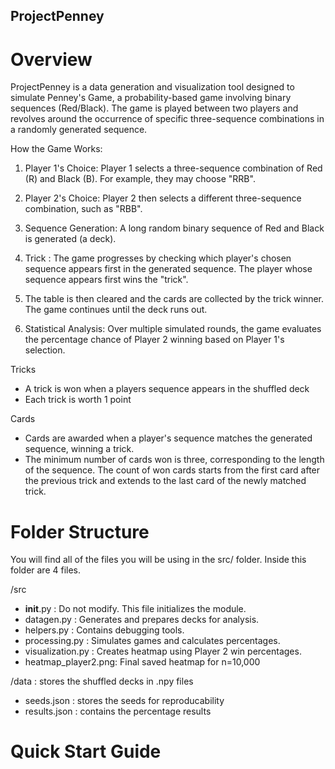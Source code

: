 ## ProjectPenney

# Overview

ProjectPenney is a data generation and visualization tool designed to simulate Penney's Game, a probability-based game involving binary sequences (Red/Black). The game is played between two players and revolves around the occurrence of specific three-sequence combinations in a randomly generated sequence.

How the Game Works:
1. Player 1's Choice: Player 1 selects a three-sequence combination of Red (R) and Black (B). For example, they may choose "RRB".

2. Player 2's Choice: Player 2 then selects a different three-sequence combination, such as "RBB".

3. Sequence Generation: A long random binary sequence of Red and Black is generated (a deck).

4. Trick : The game progresses by checking which player's chosen sequence appears first in the generated sequence. The player whose sequence appears first wins the "trick".

5. The table is then cleared and the cards are collected by the trick winner. The game continues until the deck runs out.

6. Statistical Analysis: Over multiple simulated rounds, the game evaluates the percentage chance of Player 2 winning based on Player 1's selection.
   
Tricks 
   - A trick is won when a players sequence appears in the shuffled deck
   - Each trick is worth 1 point

Cards
   - Cards are awarded when a player's sequence matches the generated sequence, winning a trick.
   - The minimum number of cards won is three, corresponding to the length of the sequence. The count of won cards starts from the first card after the previous trick and extends to the       last card of the newly matched trick.

# Folder Structure 

You will find all of the files you will be using in the src/ folder. Inside this folder are 4 files. 

/src
   - __init__.py : Do not modify. This file initializes the module.
   - datagen.py : Generates and prepares decks for analysis.
   - helpers.py : Contains debugging tools.
   - processing.py : Simulates games and calculates percentages.
   - visualization.py : Creates heatmap using Player 2 win percentages.
   - heatmap_player2.png: Final saved heatmap for n=10,000

/data : stores the shuffled decks in .npy files
   - seeds.json : stores the seeds for reproducability
   - results.json : contains the percentage results 
   
   
# Quick Start Guide



